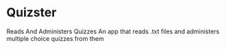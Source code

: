 # Quizster
Reads And Administers Quizzes
An app that reads .txt files and administers multiple choice quizzes from them
